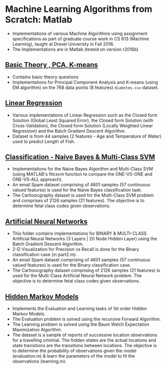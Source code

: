 # Machine Learning Algorithms from Scratch: Matlab
* Implementations of various Machine Algorithms using assignment specifications as part of graduate course work in CS 613 (Machine Learning), taught at Drexel Univeristy in Fall 2016. 
* The Implementations are in Matlab (tested on version r2016b)

## [Basic Theory , PCA, K-means](./Basic%20Theory%2C%20PCA%2C%20K-means/readme.txt)
* Contains basic theory questions
* Implementations for Principal Component Analysis and K-means (using EM algorithm) on the 768 data points (8 features) `diabetes.csv` dataset.

## [Linear Regression](./Linear%20Regression/readme.txt)
* Various implementations of Linear Regression such as the Closed form Solution (Global Least Squared Error), the Closed form Solution (with Cross-Validation), the Closed form Solution (Locally Weighted Linear Regression) and the Batch Gradient Descent Algorithm. 
* Dataset is from 44 samples (2 features - Age and Temperature of Water) used to predict Length of Fish.

## [Classification - Naive Bayes & Multi-Class SVM](./Classification%20-%20Naive%20Bayes%20%26%20Multi-Class%20SVM/readme.txt)
* Implementations for the Naive Bayes Algorithm and Multi-Class SVM (using MATLAB's fitcsvm function to compare the ONE-VS-ONE and ONE-VS-ALL approach). 
* An email Spam dataset comprising of 4601 samples (57 continuous valued features) is used for the Naive Bayes classification task. 
* The Cartioocgraphy dataset is used for the Multi-Class SVM problem and comprises of 2126 samples (21 features). The objective is to determine fetal class codes given observations.

## [Artificial Neural Networks](./Artificial%20Neural%20Networks/readme.txt)
* This folder contains implementations for BINARY & MULTI-CLASS Artificial Neural Networks (3 Layers | 20 Node Hidden Layer) using the Batch Gradient Descent Algorithm. 
* 2-D Visualization for Precision vs Recall is done for the Binary classification case (in part2.m).
* An email Spam dataset comprising of 4601 samples (57 continuous valued features) is used for the Binary classification case. 
* The Cartioocgraphy dataset comprising of 2126 samples (21 features) is used for the Multi-Class Artificial Neural Network problem. The objective is to determine fetal class codes given observations.

## [Hidden Markov Models](./Hidden%20Markov%20Models/readme.txt)
* Implements the Evaluation and Learning tasks of 1st order Hidden Markov Models. 
* The Evaluation problem is solved using the recursive Forward Algorithm.
* The Learning problem is solved using the Baum Welch Expectation Maximization Algorithm. 
* The dataset is a sample of reports of successive location observations for a travelling criminal. The hidden states are the actual locations and state tranistions are the transitions between locations. The objective is to determine the probability of observations given the model (evaluation.m) & learn the parameters of the model to fit the observations (learning.m).
